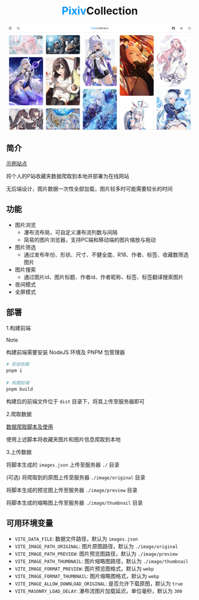 <h1 align="center"><span style="color: #0398fa;">Pixiv</span>Collection</h1>

![preview](docs/screenshot.jpg)

## 简介

[示例站点](https://pixiv.orilight.top/)

将个人的P站收藏夹数据爬取到本地并部署为在线网站

无后端设计，图片数据一次性全部加载，图片较多时可能需要较长的时间

## 功能

- 图片浏览
  - 瀑布流布局，可自定义瀑布流列数与间隔
  - 简易的图片浏览器，支持PC端和移动端的图片缩放与拖动
- 图片筛选
  - 通过发布年份、形状、尺寸、不健全度、R18、作者、标签、收藏数筛选图片
- 图片搜索
  - 通过图片id、图片标题、作者id、作者昵称、标签、标签翻译搜索图片
- 夜间模式
- 全屏模式

## 部署

1.构建前端

> [!NOTE]
> 构建前端需要安装 NodeJS 环境及 PNPM 包管理器

```bash
# 安装依赖
pnpm i

# 构建前端
pnpm build
```

构建后的前端文件位于 `dist` 目录下，将其上传至服务器即可

2.爬取数据

[数据爬取脚本及使用](https://github.com/orilights/python_scripts/tree/main/pixiv_collection)

使用上述脚本将收藏夹图片和图片信息爬取到本地

3.上传数据

将脚本生成的 `images.json` 上传至服务器 `./` 目录

(可选) 将爬取到的原图上传至服务器 `./image/original` 目录

将脚本生成的预览图上传至服务器 `./image/preview` 目录

将脚本生成的缩略图上传至服务器 `./image/thumbnail` 目录

## 可用环境变量

- `VITE_DATA_FILE`: 数据文件路径，默认为 `images.json`
- `VITE_IMAGE_PATH_ORIGINAL`: 图片原图路径，默认为 `./image/original`
- `VITE_IMAGE_PATH_PREVIEW`: 图片预览图路径，默认为 `./image/preview`
- `VITE_IMAGE_PATH_THUMBNAIL`: 图片缩略图路径，默认为 `./image/thumbnail`
- `VITE_IMAGE_FORMAT_PREVIEW`: 图片预览图格式，默认为 `webp`
- `VITE_IMAGE_FORMAT_THUMBNAIL`: 图片缩略图格式，默认为 `webp`
- `VITE_IMAGE_ALLOW_DOWNLOAD_ORIGINAL`: 是否允许下载原图，默认为 `true`
- `VITE_MASONRY_LOAD_DELAY`: 瀑布流图片加载延迟，单位毫秒，默认为 `300`
